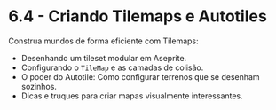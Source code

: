 # 6.4 - Criando Tilemaps e Autotiles

Construa mundos de forma eficiente com Tilemaps:
- Desenhando um tileset modular em Aseprite.
- Configurando o `TileMap` e as camadas de colisão.
- O poder do Autotile: Como configurar terrenos que se desenham sozinhos.
- Dicas e truques para criar mapas visualmente interessantes.
